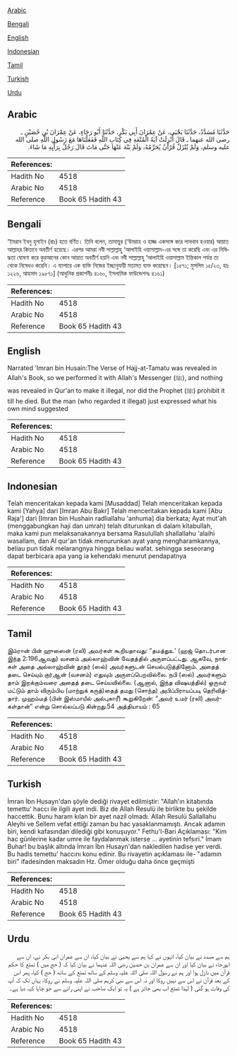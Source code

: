 [Arabic](#arabic)

[Bengali](#bengali)

[English](#english)

[Indonesian](#indonesian)

[Tamil](#tamil)

[Turkish](#turkish)

[Urdu](#urdu)

## Arabic


<div dir="rtl" lang="ar" style={{fontSize:'larger',backgroundColor:'#f8f9fa',padding:20}}>
حَدَّثَنَا مُسَدَّدٌ، حَدَّثَنَا يَحْيَى، عَنْ عِمْرَانَ أَبِي بَكْرٍ، حَدَّثَنَا أَبُو رَجَاءٍ، عَنْ عِمْرَانَ بْنِ حُصَيْنٍ ـ رضى الله عنهما ـ قَالَ أُنْزِلَتْ آيَةُ الْمُتْعَةِ فِي كِتَابِ اللَّهِ فَفَعَلْنَاهَا مَعَ رَسُولِ اللَّهِ صلى الله عليه وسلم، وَلَمْ يُنْزَلْ قُرْآنٌ يُحَرِّمُهُ، وَلَمْ يَنْهَ عَنْهَا حَتَّى مَاتَ قَالَ رَجُلٌ بِرَأْيِهِ مَا شَاءَ‏.‏
</div>
<div style={{backgroundColor:'#f8f9fa',padding:20, marginBottom: 10}}><table> <thead> <tr> <th>References:</th> <th></th> </tr> </thead> <tbody><tr><td>Hadith No</td><td>4518</td></tr><tr><td>Arabic No</td><td>4518</td></tr><tr><td>Reference</td><td>Book 65 Hadith 43</td></tr></tbody></table></div>

## Bengali


<div dir="ltr" lang="bn" style={{fontSize:'larger',backgroundColor:'#f8f9fa',padding:20}}>
‘ইমরান ইবনু হুসাইন (রাঃ) হতে বর্ণিত। তিনি বলেন, তামাত্তুর (‘উমরাহ ও হাজ্জ একসঙ্গে করে লাভবাব হওয়ার) আয়াত আল্লাহর কিতাবে অবতীর্ণ হয়েছে। এরপর আমরা নবী সাল্লাল্লাহু ‘আলাইহি ওয়াসাল্লাম-এর সঙ্গে তা করেছি এবং এর নিষিদ্ধতা ঘোষণা করে কুরআনের কোন আয়াত অবতীর্ণ হয়নি এবং নবী সাল্লাল্লাহু ‘আলাইহি ওয়াসাল্লাম ইন্তিকাল পর্যন্ত তা থেকে নিষেধও করেনি। এ ব্যাপারে এক ব্যক্তি নিজের ইচ্ছানুযায়ী মতামত ব্যক্ত করেছেন। [১৫৭১; মুসলিম ১৫/২৩, হাঃ ১২২৬, আহমাদ ১৯৮৭১] (আধুনিক প্রকাশনীঃ ৪১৬০, ইসলামিক ফাউন্ডেশনঃ ৪১৬১)
</div>
<div style={{backgroundColor:'#f8f9fa',padding:20, marginBottom: 10}}><table> <thead> <tr> <th>References:</th> <th></th> </tr> </thead> <tbody><tr><td>Hadith No</td><td>4518</td></tr><tr><td>Arabic No</td><td>4518</td></tr><tr><td>Reference</td><td>Book 65 Hadith 43</td></tr></tbody></table></div>

## English


<div dir="ltr" lang="en" style={{fontSize:'larger',backgroundColor:'#f8f9fa',padding:20}}>
Narrated 'Imran bin Husain:The Verse of Hajj-at-Tamatu was revealed in Allah's Book, so we performed it with Allah's Messenger (ﷺ), and nothing was revealed in Qur'an to make it illegal, nor did the Prophet (ﷺ) prohibit it till he died. But the man (who regarded it illegal) just expressed what his own mind suggested
</div>
<div style={{backgroundColor:'#f8f9fa',padding:20, marginBottom: 10}}><table> <thead> <tr> <th>References:</th> <th></th> </tr> </thead> <tbody><tr><td>Hadith No</td><td>4518</td></tr><tr><td>Arabic No</td><td>4518</td></tr><tr><td>Reference</td><td>Book 65 Hadith 43</td></tr></tbody></table></div>

## Indonesian


<div dir="ltr" lang="id" style={{fontSize:'larger',backgroundColor:'#f8f9fa',padding:20}}>
Telah menceritakan kepada kami [Musaddad] Telah menceritakan kepada kami [Yahya] dari [Imran Abu Bakr] Telah menceritakan kepada kami [Abu Raja'] dari [Imran bin Hushain radliallahu 'anhuma] dia berkata; Ayat mut'ah (menggabungkan haji dan umrah) telah diturunkan di dalam kitabullah, maka kami pun melaksanakannya bersama Rasulullah shallallahu 'alaihi wasallam, dan Al qur'an tidak menurunkan ayat yang mengharamkannya, beliau pun tidak melarangnya hingga beliau wafat. sehingga seseorang dapat berbicara apa yang ia kehendaki menurut pendapatnya
</div>
<div style={{backgroundColor:'#f8f9fa',padding:20, marginBottom: 10}}><table> <thead> <tr> <th>References:</th> <th></th> </tr> </thead> <tbody><tr><td>Hadith No</td><td>4518</td></tr><tr><td>Arabic No</td><td>4518</td></tr><tr><td>Reference</td><td>Book 65 Hadith 43</td></tr></tbody></table></div>

## Tamil


<div dir="ltr" lang="ta" style={{fontSize:'larger',backgroundColor:'#f8f9fa',padding:20}}>
இம்ரான் பின் ஹுஸைன் (ரலி) அவர்கள் கூறியதாவது: “தமத்துஉ' (ஹஜ் தொடர்பான இந்த 2:196ஆவது) வசனம் அல்லாஹ்வின் வேதத்தில் அருளப்பட்டது. ஆகவே, நாங்கள் அதை அல்லாஹ்வின் தூதர் (ஸல்) அவர்களுடன் செயல்படுத்தினோம். அதைத் தடை செய்யும் குர்ஆன் (வசனம்) எதுவும் அருளப்பெறவில்லை. நபி (ஸல்) அவர்களும் தாம் இறக்கும்வரை அதைத் தடை செய்யவில்லை. (ஆனால், இந்த விஷயத்தில்) ஒருவர் மட்டும் தாம் விரும்பிய (மாற்றுக் கருத்)தைத் தமது (சொந்த) அபிப்பிராயப்படி தெரிவித்தார். முஹம்மத் (பின் இஸ்மாயீல் அல்புகாரீ) கூறுகிறேன்: “அவர் உமர் (ரலி) அவர்கள்தான்” என்று சொல்லப்படு கின்றது.54 அத்தியாயம் : 65
</div>
<div style={{backgroundColor:'#f8f9fa',padding:20, marginBottom: 10}}><table> <thead> <tr> <th>References:</th> <th></th> </tr> </thead> <tbody><tr><td>Hadith No</td><td>4518</td></tr><tr><td>Arabic No</td><td>4518</td></tr><tr><td>Reference</td><td>Book 65 Hadith 43</td></tr></tbody></table></div>

## Turkish


<div dir="ltr" lang="tr" style={{fontSize:'larger',backgroundColor:'#f8f9fa',padding:20}}>
İmran İbn Husayn'dan şöyle dediği rivayet edilmiştir: "Allah'ın kitabında temettu' haccı ile ilgili ayet indi. Biz de Allah Resulü ile birlikte bu şekilde haccettik. Bunu haram kılan bir ayet nazil olmadı. Allah Resulü Sallallahu Aleyhi ve Sellem vefat ettiği zaman bu hac yasaklanmamıştı. Ancak adamın biri, kendi kafasından dilediği gibi konuşuyor." Fethu'l-Bari Açıklaması: "Kim hac günlerine kadar umre ile faydalanmak isterse ... ayetinin tefsıri." İmam Buhar! bu başlık altında İmran İbn Husayn'dan nakledilen hadise yer verdi. Bu hadis temettu' haccını konu edinir. Bu rivayetin açıklaması ile- "adamın biri" ifadesinden maksadın Hz. Ömer olduğu daha önce geçmişti
</div>
<div style={{backgroundColor:'#f8f9fa',padding:20, marginBottom: 10}}><table> <thead> <tr> <th>References:</th> <th></th> </tr> </thead> <tbody><tr><td>Hadith No</td><td>4518</td></tr><tr><td>Arabic No</td><td>4518</td></tr><tr><td>Reference</td><td>Book 65 Hadith 43</td></tr></tbody></table></div>

## Urdu


<div dir="rtl" lang="ur" style={{fontSize:'larger',backgroundColor:'#f8f9fa',padding:20}}>
ہم سے مسدد نے بیان کیا، انہوں نے کہا ہم سے یحییٰ نے بیان کیا، ان سے عمران ابی بکر نے، ان سے ابورجاء نے بیان کیا اور ان سے عمران بن حصین رضی اللہ عنہما نے بیان کیا کہ ( حج میں ) تمتع کا حکم قرآن میں نازل ہوا اور ہم نے رسول اللہ صلی اللہ علیہ وسلم کے ساتھ تمتع کے ساتھ ( حج ) کیا، پھر اس کے بعد قرآن نے اس سے نہیں روکا اور نہ اس سے نبی کریم صلی اللہ علیہ وسلم نے روکا، یہاں تک کہ آپ کی وفات ہو گئی ( لہٰذا تمتع اب بھی جائز ہے ) یہ تو ایک صاحب نے اپنی رائے سے جو چاہا کہہ دیا ہے۔
</div>
<div style={{backgroundColor:'#f8f9fa',padding:20, marginBottom: 10}}><table> <thead> <tr> <th>References:</th> <th></th> </tr> </thead> <tbody><tr><td>Hadith No</td><td>4518</td></tr><tr><td>Arabic No</td><td>4518</td></tr><tr><td>Reference</td><td>Book 65 Hadith 43</td></tr></tbody></table></div>